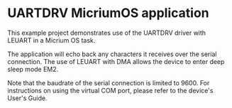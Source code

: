 # UARTDRV MicriumOS application #

This example project demonstrates use of the UARTDRV driver with LEUART
in a Micrium OS task.

The application will echo back any characters it receives over the
serial connection. The use of LEUART with DMA allows the device to
enter deep sleep mode EM2.

Note that the baudrate of the serial connection is limited to 9600.
For instructions on using the virtual COM port, please refer to
the device's User's Guide.

